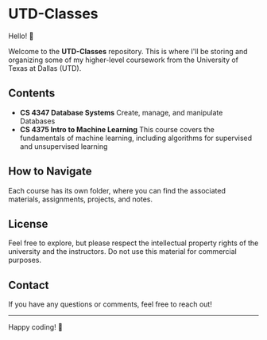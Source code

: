 # UTD-Classes

Hello! 👋

Welcome to the **UTD-Classes** repository. This is where I'll be storing and organizing some of my higher-level coursework from the University of Texas at Dallas (UTD).

## Contents

- **CS 4347 Database Systems** Create, manage, and manipulate Databases
- **CS 4375 Intro to Machine Learning** This course covers the fundamentals of machine learning, including algorithms for supervised and unsupervised learning


## How to Navigate

Each course has its own folder, where you can find the associated materials, assignments, projects, and notes.

## License

Feel free to explore, but please respect the intellectual property rights of the university and the instructors. Do not use this material for commercial purposes.

## Contact

If you have any questions or comments, feel free to reach out!

---

Happy coding! 🚀
